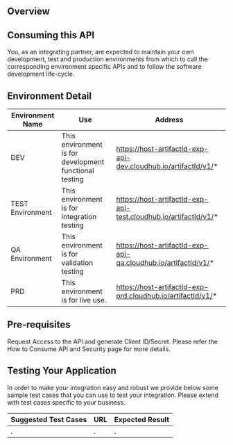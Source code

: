 ## Overview

## Consuming this API
You, as an integrating partner, are expected to maintain your own development, test and production environments from which to call the corresponding environment specific APIs and to follow the software development life-cycle.
<br>

## Environment Detail
| Environment Name | Use | Address |
| ------ | ------ | ------ |
|DEV | This environment is for development functional testing | https://host-artifactId-exp-api-dev.cloudhub.io/artifactId/v1/*
|TEST Environment | This environment is for integration testing | https://host-artifactId-exp-api-test.cloudhub.io/artifactId/v1/*
|QA Environment | This environment is for validation testing | https://host-artifactId-exp-api-qa.cloudhub.io/artifactId/v1/*
|PRD | This environment is for live use. | https://host-artifactId-exp-prd.cloudhub.io/artifactId/v1/*

## Pre-requisites
Request Access to the API and generate Client ID/Secret. Please refer the How to Consume API and Security page for more details.<br>

## Testing Your Application
In order to make your integration easy and robust we provide below some sample test cases that you can use to test your integration.
Please extend with test cases specific to your business.

| Suggested Test Cases | URL | Expected Result |
| ------ | ------ | ------ |
|. |. |. |
